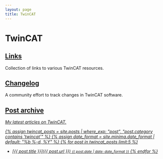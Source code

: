 ```yaml
---
layout: page
title: TwinCAT
---
```


# TwinCAT

## [Links](/tclinks)

Collection of links to various TwinCAT resources.

## [Changelog](/TwinCatChangelog)

A community effort to track changes in TwinCAT software.

## [Post archive](/tcarchive) <a href="https://roald87.github.io/feed/twincat.xml"><i class="icon-rss-squared">

My latest articles on TwinCAT.

{% assign twincat_posts = site.posts | where_exp: "post", "post.category contains 'twincat'" %}
{% assign date_format = site.minima.date_format | default: "%b %-d, %Y" %}
{% for post in twincat_posts limit:5 %}
- [{{ post.title }}]({{ post.url }}) <small class="post-date"><i class="icon-calendar"></i>{{ post.date | date: date_format }}</small>
{% endfor %}
